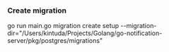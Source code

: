 ### Create migration
go run main.go migration create setup --migration-dir="/Users/kintuda/Projects/Golang/go-notification-server/pkg/postgres/migrations"